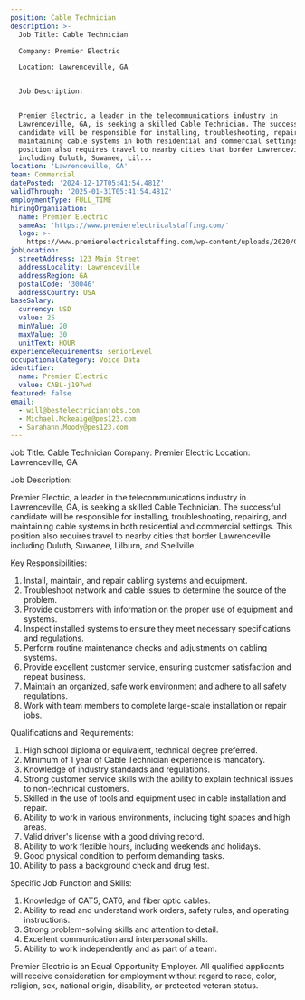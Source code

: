 ```yaml
---
position: Cable Technician
description: >-
  Job Title: Cable Technician 

  Company: Premier Electric 

  Location: Lawrenceville, GA 


  Job Description: 


  Premier Electric, a leader in the telecommunications industry in
  Lawrenceville, GA, is seeking a skilled Cable Technician. The successful
  candidate will be responsible for installing, troubleshooting, repairing, and
  maintaining cable systems in both residential and commercial settings. This
  position also requires travel to nearby cities that border Lawrenceville
  including Duluth, Suwanee, Lil...
location: 'Lawrenceville, GA'
team: Commercial
datePosted: '2024-12-17T05:41:54.481Z'
validThrough: '2025-01-31T05:41:54.481Z'
employmentType: FULL_TIME
hiringOrganization:
  name: Premier Electric
  sameAs: 'https://www.premierelectricalstaffing.com/'
  logo: >-
    https://www.premierelectricalstaffing.com/wp-content/uploads/2020/05/Premier-Electrical-Staffing-logo.png
jobLocation:
  streetAddress: 123 Main Street
  addressLocality: Lawrenceville
  addressRegion: GA
  postalCode: '30046'
  addressCountry: USA
baseSalary:
  currency: USD
  value: 25
  minValue: 20
  maxValue: 30
  unitText: HOUR
experienceRequirements: seniorLevel
occupationalCategory: Voice Data
identifier:
  name: Premier Electric
  value: CABL-j197wd
featured: false
email:
  - will@bestelectricianjobs.com
  - Michael.Mckeaige@pes123.com
  - Sarahann.Moody@pes123.com
---
```




Job Title: Cable Technician 
Company: Premier Electric 
Location: Lawrenceville, GA 

Job Description: 

Premier Electric, a leader in the telecommunications industry in Lawrenceville, GA, is seeking a skilled Cable Technician. The successful candidate will be responsible for installing, troubleshooting, repairing, and maintaining cable systems in both residential and commercial settings. This position also requires travel to nearby cities that border Lawrenceville including Duluth, Suwanee, Lilburn, and Snellville. 

Key Responsibilities:

1. Install, maintain, and repair cabling systems and equipment.
2. Troubleshoot network and cable issues to determine the source of the problem.
3. Provide customers with information on the proper use of equipment and systems.
4. Inspect installed systems to ensure they meet necessary specifications and regulations.
5. Perform routine maintenance checks and adjustments on cabling systems.
6. Provide excellent customer service, ensuring customer satisfaction and repeat business.
7. Maintain an organized, safe work environment and adhere to all safety regulations.
8. Work with team members to complete large-scale installation or repair jobs.

Qualifications and Requirements:

1. High school diploma or equivalent, technical degree preferred.
2. Minimum of 1 year of Cable Technician experience is mandatory.
3. Knowledge of industry standards and regulations.
4. Strong customer service skills with the ability to explain technical issues to non-technical customers.
5. Skilled in the use of tools and equipment used in cable installation and repair.
6. Ability to work in various environments, including tight spaces and high areas.
7. Valid driver's license with a good driving record.
8. Ability to work flexible hours, including weekends and holidays.
9. Good physical condition to perform demanding tasks.
10. Ability to pass a background check and drug test.

Specific Job Function and Skills: 

1. Knowledge of CAT5, CAT6, and fiber optic cables.
2. Ability to read and understand work orders, safety rules, and operating instructions.
3. Strong problem-solving skills and attention to detail.
4. Excellent communication and interpersonal skills.
5. Ability to work independently and as part of a team.

Premier Electric is an Equal Opportunity Employer. All qualified applicants will receive consideration for employment without regard to race, color, religion, sex, national origin, disability, or protected veteran status.
